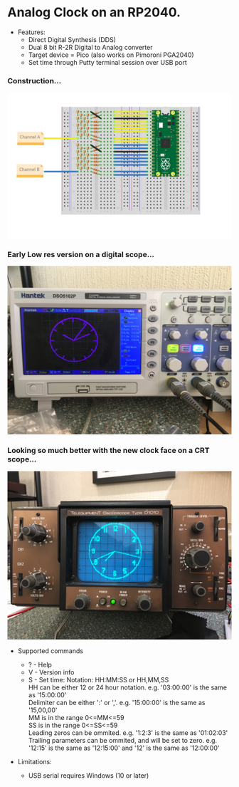 # Analog Clock on an RP2040. #

* Features:
  * Direct Digital Synthesis (DDS)
  * Dual 8 bit R-2R Digital to Analog converter
  * Target device = Pico (also works on Pimoroni PGA2040)
  * Set time through Putty terminal session over USB port
### Construction... ###
![Hardware](https://github.com/oddwires/RP2040/blob/master/Clock/Images/Pico_DAC_bb.jpg)
### Early Low res version on a digital scope... ###
![Hardware](https://github.com/oddwires/RP2040/blob/master/Clock/Images/IMG_1215.JPG)
### Looking so much better with the new clock face on a CRT scope... ###
![Hardware](https://github.com/oddwires/RP2040/blob/master/Clock/Images/IMG_1222.JPG)

* Supported commands
  * ?   - Help
  * V   - Version info
  * S   - Set time: Notation: HH:MM:SS or HH,MM,SS<br>
HH can be either 12 or 24 hour notation.  e.g. '03:00:00' is the same as '15:00:00'<br>
Delimiter can be either ':' or ','. e.g. '15:00:00' is the same as '15,00,00'<br>
MM is in the range 0<=MM<=59<br>
SS is in the range 0<=SS<=59<br>
Leading zeros can be ommited. e.g. '1:2:3' is the same as '01:02:03'<br>
Trailing parameters can be ommited, and will be set to zero. e.g. '12:15' is the same as '12:15:00' and '12' is the same as '12:00:00'

* Limitations:
  * USB serial requires Windows (10 or later)

